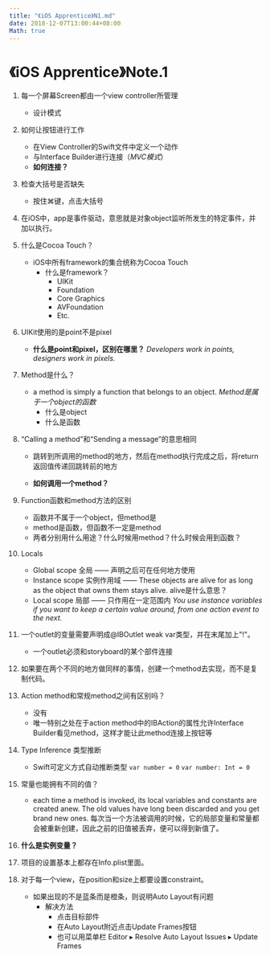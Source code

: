 ```yaml
---
title: "《iOS Apprentice》N1.md"
date: 2018-12-07T13:00:44+08:00
Math: true
---
```


# 《iOS Apprentice》Note.1
1. 每一个屏幕Screen都由一个view controller所管理
    * 设计模式
2. 如何让按钮进行工作
    * 在View Controller的Swift文件中定义一个动作
    * 与Interface Builder进行连接（*MVC模式*）
    * **如何连接？**
3. 检查大括号是否缺失
    * 按住⌘键，点击大括号
4. 在iOS中，app是事件驱动，意思就是对象object监听所发生的特定事件，并加以执行。
5. 什么是Cocoa Touch？
    * iOS中所有framework的集合统称为Cocoa Touch
        * 什么是framework？
            * UIKit
            * Foundation
            * Core Graphics
            * AVFoundation
            * Etc.
6. UIKit使用的是point不是pixel
    * **什么是point和pixel，区别在哪里？**
    *Developers work in points, designers work in pixels.*
7. Method是什么？
    * a method is simply a function that belongs to an object. 
    *Method是属于一个object的函数*
        * 什么是object
        * 什么是函数
8. “Calling a method”和“Sending a message”的意思相同
    * 跳转到所调用的method的地方，然后在method执行完成之后，将return返回值传递回跳转前的地方
    
    * **如何调用一个method？**
9. Function函数和method方法的区别
    * 函数并不属于一个object，但method是
    * method是函数，但函数不一定是method
    * 两者分别用什么用途？什么时候用method？什么时候会用到函数？
10. Locals
    * Global scope 全局 —— 声明之后可在任何地方使用
    * Instance scope 实例作用域 —— These objects are alive for as long as the object that owns them stays alive. alive是什么意思？
    * Local scope 局部 —— 只作用在一定范围内
    *You use instance variables if you want to keep a certain value around, from one action event to the next.*
    
11. 一个outlet的变量需要声明成@IBOutlet weak var类型，并在末尾加上"!"。

    * 一个outlet必须和storyboard的某个部件连接
   
12. 如果要在两个不同的地方做同样的事情，创建一个method去实现，而不是复制代码。
13. Action method和常规method之间有区别吗？
    * 没有
    * 唯一特别之处在于action method中的IBAction的属性允许Interface Builder看见method，这样才能让此method连接上按钮等
    
14. Type Inference 类型推断
    * Swift可定义方式自动推断类型
    `var number = 0`
     `var number: Int = 0`
15. 常量也能拥有不同的值？
    * each time a method is invoked, its local variables and constants are created anew. The old values have long been discarded and you get brand new ones.
    每次当一个方法被调用的时候，它的局部变量和常量都会被重新创建，因此之前的旧值被丢弃，便可以得到新值了。
16. **什么是实例变量？**
17. 项目的设置基本上都存在Info.plist里面。
18. 对于每一个view，在position和size上都要设置constraint。
    * 如果出现的不是蓝条而是橙条，则说明Auto Layout有问题
        * 解决方法
            * 点击目标部件
            * 在Auto Layout附近点击Update Frames按钮
            * 也可以用菜单栏 Editor ▸ Resolve Auto Layout Issues ▸ Update Frames


    
    

    


